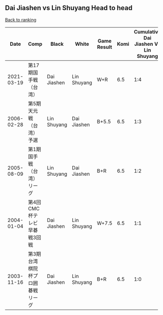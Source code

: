 ## Dai Jiashen vs Lin Shuyang Head to head

[Back to ranking](../../index.md)




| **Date** | **Comp** | **Black** | **White** | **Game Result** | **Komi** | **Cumulative Dai Jiashen Vs Lin Shuyang** | **Dai Jiashen Streak** | **Lin Shuyang Streak** | 
| --- | --- | --- | --- | --- | --- | --- | --- | --- |
| 2021-03-19 | 第17期国手戦（台湾） | Dai Jiashen | Lin Shuyang | W+R | 6.5 | 1:4 | 0 | 4 | 
| 2006-02-28 | 第5期天元戦（台湾）予選 | Lin Shuyang | Dai Jiashen | B+5.5 | 6.5 | 1:3 | 0 | 3 | 
| 2005-08-09 | 第1期国手戦（台湾）リーグ | Lin Shuyang | Dai Jiashen | B+R | 6.5 | 1:2 | 0 | 2 | 
| 2004-01-04 | 第4回CMC杯テレビ早碁戦3回戦 | Dai Jiashen | Lin Shuyang | W+7.5 | 6.5 | 1:1 | 0 | 1 | 
| 2003-11-16 | 第3期台湾棋院杯プロ囲碁戦リーグ | Dai Jiashen | Lin Shuyang | B+R | 6.5 | 1:0 | 1 | 0 |




